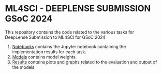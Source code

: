 # ML4SCI - DEEPLENSE SUBMISSION GSoC 2024

This repository contains the code related to the various tasks for DeepLense Submission to ML4SCI for GSoC 2024

1. [Notebooks](Notebooks+) contains the Jupyter notebook containing  the implementation results for each task.
2. [Models](Models) contains model weights.
3. [Results](Results) contains plots and graphs related to the evaluation and output of the models
